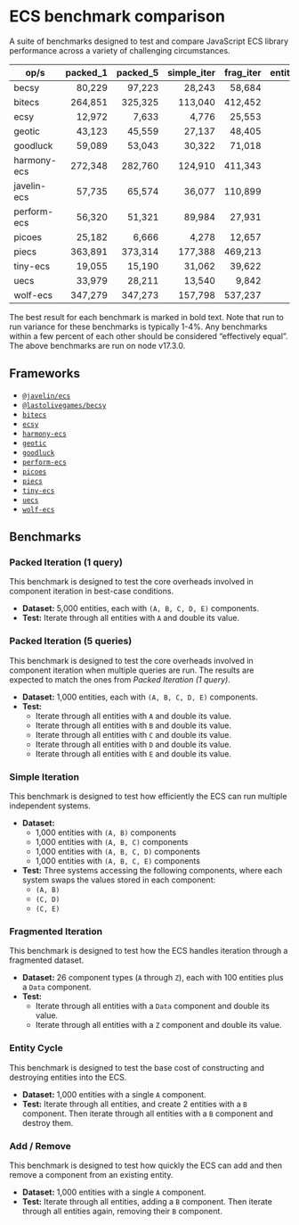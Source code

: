 # ECS benchmark comparison

A suite of benchmarks designed to test and compare JavaScript ECS library performance across a variety of challenging circumstances.

| op/s        | packed_1 | packed_5 | simple_iter | frag_iter | entity_cycle | add_remove |
| ----------- | -------: | -------: | ----------: | --------: | -----------: | ---------: |
| becsy       |   80,229 |   97,223 |      28,243 |    58,684 |         334  |      8,897 |
| bitecs      |  264,851 |  325,325 |     113,040 |   412,452 |         720  |      2,339 |
| ecsy        |   12,972 |    7,633 |       4,776 |    25,553 |          38  |      1,004 |
| geotic      |   43,123 |   45,559 |      27,137 |    48,405 |          31  |      1,106 |
| goodluck    |   59,089 |   53,043 |      30,322 |    71,018 |      11,018  |    270,375 |
| harmony-ecs |  272,348 |  282,760 |     124,910 |   411,343 |       1,856  |      3,284 |
| javelin-ecs |   57,735 |   65,574 |      36,077 |   110,899 |         233  |      2,760 |
| perform-ecs |   56,320 |   51,321 |      89,984 |    27,931 |          39  |        411 |
| picoes      |   25,182 |    6,666 |       4,278 |    12,657 |       1,430  |      4,234 |
| piecs       |  363,891 |  373,314 |     177,388 |   469,213 |      33,751  |     36,585 |
| tiny-ecs    |   19,055 |   15,190 |      31,062 |    39,622 |          49  |        972 |
| uecs        |   33,979 |   28,211 |      13,540 |     9,842 |         862  |      5,157 |
| wolf-ecs    |  347,279 |  347,273 |     157,798 |   537,237 |       3,187  |      9,778 |

The best result for each benchmark is marked in bold text. Note that run to run variance for these benchmarks is typically 1-4%. Any benchmarks within a few percent of each other should be considered “effectively equal”. The above benchmarks are run on node v17.3.0.

## Frameworks

- [`@javelin/ecs`](https://github.com/3mcd/javelin)
- [`@lastolivegames/becsy`](https://github.com/lastolivegames/becsy)
- [`bitecs`](https://github.com/NateTheGreatt/bitecs)
- [`ecsy`](https://github.com/ecsyjs/ecsy)
- [`harmony-ecs`](https://github.com/3mcd/harmony-ecs)
- [`geotic`](https://github.com/ddmills/geotic)
- [`goodluck`](https://github.com/piesku/goodluck)
- [`perform-ecs`](https://github.com/fireveined/perform-ecs)
- [`picoes`](https://github.com/ayebear/picoes)
- [`piecs`](https://github.com/sondresj/piecs)
- [`tiny-ecs`](https://github.com/bvalosek/tiny-ecs)
- [`uecs`](https://github.com/jprochazk/uecs)
- [`wolf-ecs`](https://github.com/EnderShadow8/wolf-ecs)

## Benchmarks

### Packed Iteration (1 query)

This benchmark is designed to test the core overheads involved in component iteration in best-case conditions.

- **Dataset:** 5,000 entities, each with `(A, B, C, D, E)` components.
- **Test:** Iterate through all entities with `A` and double its value.

### Packed Iteration (5 queries)

This benchmark is designed to test the core overheads involved in component iteration when multiple queries are run. The results are expected to match the ones from _Packed Iteration (1 query)_.

- **Dataset:** 1,000 entities, each with `(A, B, C, D, E)` components.
- **Test:**
  - Iterate through all entities with `A` and double its value.
  - Iterate through all entities with `B` and double its value.
  - Iterate through all entities with `C` and double its value.
  - Iterate through all entities with `D` and double its value.
  - Iterate through all entities with `E` and double its value.

### Simple Iteration

This benchmark is designed to test how efficiently the ECS can run multiple independent systems.

- **Dataset:**
  - 1,000 entities with `(A, B)` components
  - 1,000 entities with `(A, B, C)` components
  - 1,000 entities with `(A, B, C, D)` components
  - 1,000 entities with `(A, B, C, E)` components
- **Test:** Three systems accessing the following components, where each system swaps the values stored in each component:
  - `(A, B)`
  - `(C, D)`
  - `(C, E)`

### Fragmented Iteration

This benchmark is designed to test how the ECS handles iteration through a fragmented dataset.

- **Dataset:** 26 component types (`A` through `Z`), each with 100 entities plus a `Data` component.
- **Test:**
  - Iterate through all entities with a `Data` component and double its value.
  - Iterate through all entities with a `Z` component and double its value.

### Entity Cycle

This benchmark is designed to test the base cost of constructing and destroying entities into the ECS.

- **Dataset:** 1,000 entities with a single `A` component.
- **Test:** Iterate through all entities, and create 2 entities with a `B` component. Then iterate through all entities with a `B` component and destroy them.

### Add / Remove

This benchmark is designed to test how quickly the ECS can add and then remove a component from an existing entity.

- **Dataset:** 1,000 entities with a single `A` component.
- **Test:** Iterate through all entities, adding a `B` component. Then iterate through all entities again, removing their `B` component.
